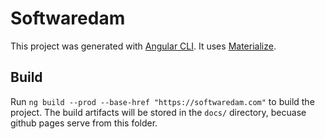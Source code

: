 # Softwaredam

This project was generated with [Angular CLI](https://github.com/angular/angular-cli).
It uses [Materialize](https://materializecss.com).

## Build

Run `ng build --prod --base-href "https://softwaredam.com"` to build the project. The build artifacts will be stored in the `docs/` directory, becuase github pages serve from this folder.
